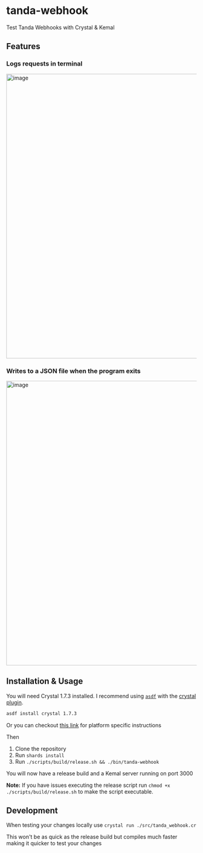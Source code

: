 # tanda-webhook

Test Tanda Webhooks with Crystal & Kemal

## Features
### Logs requests in terminal
<img width="750" alt="image" src="https://user-images.githubusercontent.com/13454550/229565086-956c45b1-9727-41c4-83bd-1e45e7578aa0.png">

### Writes to a JSON file when the program exits
<img width="750" alt="image" src="https://user-images.githubusercontent.com/13454550/229625120-da31cdf3-6af1-4fac-9d4e-28cdd4ccc8d4.png">

## Installation & Usage

You will need Crystal 1.7.3 installed. I recommend using [`asdf`](https://github.com/asdf-vm/asdf) with the [crystal plugin](https://github.com/asdf-community/asdf-crystal).
```sh
asdf install crystal 1.7.3
```
Or you can checkout [this link](https://crystal-lang.org/install/) for platform specific instructions

Then
1. Clone the repository
2. Run `shards install`
3. Run `./scripts/build/release.sh && ./bin/tanda-webhook`

You will now have a release build and a Kemal server running on port 3000

**Note:** If you have issues executing the release script run `chmod +x ./scripts/build/release.sh` to make the script executable.

## Development
When testing your changes locally use `crystal run ./src/tanda_webhook.cr`

This won't be as quick as the release build but compiles much faster making it quicker to test your changes

